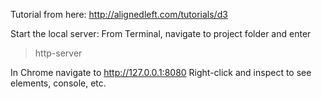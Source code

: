 Tutorial from here: http://alignedleft.com/tutorials/d3

Start the local server:
From Terminal, navigate to project folder and enter
> http-server

In Chrome navigate to http://127.0.0.1:8080
Right-click and inspect to see elements, console, etc.
